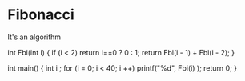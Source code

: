 # Fibonacci
It's an algorithm

 int Fbi(int i)
 {
    if (i < 2)
      return i==0 ? 0 : 1;
    return Fbi(i - 1) + Fbi(i - 2);
 }
 
 
 int main()
 {
    int i ;
    for (i = 0; i < 40; i ++)
      printf("%d", Fbi(i) );
    return 0;
 }

